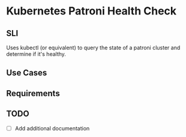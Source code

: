 # Kubernetes Patroni Health Check

## SLI
Uses kubectl (or equivalent) to query the state of a patroni cluster and determine if it's healthy.

## Use Cases

## Requirements

## TODO
- [ ] Add additional documentation